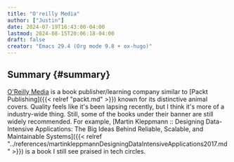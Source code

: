 ```yaml
---
title: "O'reilly Media"
author: ["Justin"]
date: 2024-07-19T16:43:00-04:00
lastmod: 2024-08-15T20:06:18-04:00
draft: false
creator: "Emacs 29.4 (Org mode 9.8 + ox-hugo)"
---
```


<div class="outline-1 jvc">

## Summary {#summary}

[O'Reilly Media](https://en.wikipedia.org/wiki/O%27Reilly_Media) is a book publisher/learning company similar to [Packt Publishing]({{< relref "packt.md" >}}) known for its distinctive
animal covers. Quality feels like it's been lapsing recently, but I think it's
more of a industry-wide thing. Still, some of the books under their banner are
still widely recommended. For example, [Martin Kleppmann :: Designing
Data-Intensive Applications: The Big Ideas Behind Reliable, Scalable, and
Maintainable Systems]({{< relref "../references/martinkleppmannDesigningDataIntensiveApplications2017.md" >}}) is a book I still see praised in tech circles.

</div>
